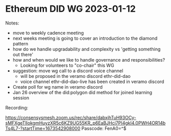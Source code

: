 # Ethereum DID WG 2023-01-12

Notes:
- move to weekly cadence meeting
- next weeks meeting is going to cover an introduction to the diamond pattern
- how do we handle upgradability and complexity vs 'getting something out there' 
- how and when would we like to handle governance and responsibilities?
    - Looking for volunteers to "co-chair" this WG
- suggestion: move wg call to a discord voice channel
    - will be proposed in the veramo discord ethr-did-dao
    - voice channel ethr-did-dao-live has been created in veramo discord
- Create poll for wg name in veramo discord
- Jan 26 overview of the did:polygon did method for joined learning session

Recording:

https://consensysmesh.zoom.us/rec/share/dabxjhTuH93OCy-sMFXgeTlIokgmHuyzXR5c6KZ9UG55KR_p6EaBJHci7PI4gkI4.0PWH4OR14bTs4L7-?startTime=1673542908000
Passcode: FenA0=^$